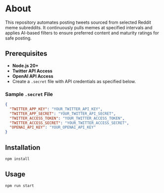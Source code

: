 # About

This repository automates posting tweets sourced from selected Reddit meme subreddits. It continuously pulls memes at specified intervals and applies AI-based filters to ensure preferred content and maturity ratings for safe posting.

## Prerequisites

- **Node.js 20+**
- **Twitter API Access**
- **OpenAI API Access**
- Create a `.secret` file with API credentials as specified below.

### Sample `.secret` File

```json
{
  "TWITTER_APP_KEY": "YOUR_TWITTER_API_KEY",
  "TWITTER_APP_SECRET": "YOUR_TWITTER_API_SECRET",
  "TWITTER_ACCESS_TOKEN": "YOUR_TWITTER_ACCESS_TOKEN",
  "TWITTER_ACCESS_SECRET": "YOUR_TWITTER_ACCESS_SECRET",
  "OPENAI_API_KEY": "YOUR_OPENAI_API_KEY"
}
```

## Installation

```bash
npm install
```


## Usage

```bash
npm run start
```

